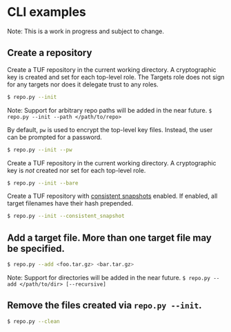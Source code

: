 # CLI examples #

Note: This is a work in progress and subject to change.

## Create a repository ##

Create a TUF repository in the current working directory.  A cryptographic key
is created and set for each top-level role.  The Targets role does not sign for
any targets nor does it delegate trust to any roles.

```Bash
$ repo.py --init
```
Note: Support for arbitrary repo paths will be added in the near future.
`$ repo.py --init --path </path/to/repo>`

By default, `pw` is used to encrypt the top-level key files.  Instead, the user
can be prompted for a password.
```Bash
$ repo.py --init --pw
```


Create a TUF repository in the current working directory.  A cryptographic key
is *not* created nor set for each top-level role.
```Bash
$ repo.py --init --bare
```



Create a TUF repository with [consistent
snapshots](https://github.com/theupdateframework/specification/blob/master/tuf-spec.md#7-consistent-snapshots)
enabled.  If enabled, all target filenames have their hash prepended.
```Bash
$ repo.py --init --consistent_snapshot
```




## Add a target file.  More than one target file may be specified. ##
```Bash
$ repo.py --add <foo.tar.gz> <bar.tar.gz>
```
Note: Support for directories will be added in the near future.
`$ repo.py --add </path/to/dir> [--recursive]`


## Remove the files created via `repo.py --init`.
```Bash
$ repo.py --clean
```
